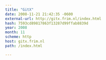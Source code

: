 ```yaml
---
title: "GitX"
date: 2008-11-21 21:42:35 -0600
external-url: http://gitx.frim.nl/index.html
hash: 7593cd89817863f13287d99ffab8839d
year: 2008
month: 11
scheme: http
host: gitx.frim.nl
path: /index.html

---
```



